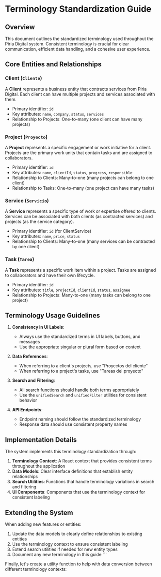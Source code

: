 # Terminology Standardization Guide

## Overview

This document outlines the standardized terminology used throughout the Piria Digital system. Consistent terminology is crucial for clear communication, efficient data handling, and a cohesive user experience.

## Core Entities and Relationships

### Client (`Cliente`)

A **Client** represents a business entity that contracts services from Piria Digital. Each client can have multiple projects and services associated with them.

- Primary identifier: `id`
- Key attributes: `name`, `company`, `status`, `services`
- Relationship to Projects: One-to-many (one client can have many projects)

### Project (`Proyecto`)

A **Project** represents a specific engagement or work initiative for a client. Projects are the primary work units that contain tasks and are assigned to collaborators.

- Primary identifier: `id`
- Key attributes: `name`, `clientId`, `status`, `progress`, `responsible`
- Relationship to Clients: Many-to-one (many projects can belong to one client)
- Relationship to Tasks: One-to-many (one project can have many tasks)

### Service (`Servicio`)

A **Service** represents a specific type of work or expertise offered to clients. Services can be associated with both clients (as contracted services) and projects (as the service category).

- Primary identifier: `id` (for ClientService)
- Key attributes: `name`, `price`, `status`
- Relationship to Clients: Many-to-one (many services can be contracted by one client)

### Task (`Tarea`)

A **Task** represents a specific work item within a project. Tasks are assigned to collaborators and have their own lifecycle.

- Primary identifier: `id`
- Key attributes: `title`, `projectId`, `clientId`, `status`, `assignee`
- Relationship to Projects: Many-to-one (many tasks can belong to one project)

## Terminology Usage Guidelines

1. **Consistency in UI Labels**:
   - Always use the standardized terms in UI labels, buttons, and messages
   - Use the appropriate singular or plural form based on context

2. **Data References**:
   - When referring to a client's projects, use "Proyectos del cliente"
   - When referring to a project's tasks, use "Tareas del proyecto"

3. **Search and Filtering**:
   - All search functions should handle both terms appropriately
   - Use the `unifiedSearch` and `unifiedFilter` utilities for consistent behavior

4. **API Endpoints**:
   - Endpoint naming should follow the standardized terminology
   - Response data should use consistent property names

## Implementation Details

The system implements this terminology standardization through:

1. **Terminology Context**: A React context that provides consistent terms throughout the application
2. **Data Models**: Clear interface definitions that establish entity relationships
3. **Search Utilities**: Functions that handle terminology variations in search and filtering
4. **UI Components**: Components that use the terminology context for consistent labeling

## Extending the System

When adding new features or entities:

1. Update the data models to clearly define relationships to existing entities
2. Use the terminology context to ensure consistent labeling
3. Extend search utilities if needed for new entity types
4. Document any new terminology in this guide
\`\`\`

Finally, let's create a utility function to help with data conversion between different terminology contexts:
